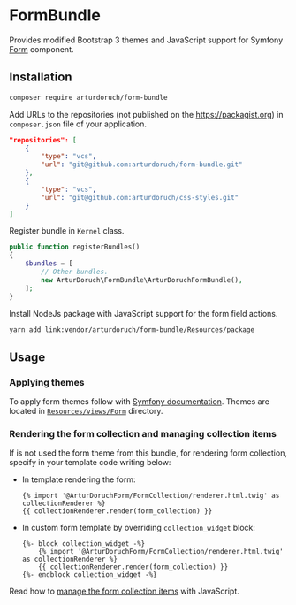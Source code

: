 # FormBundle

Provides modified Bootstrap 3 themes and JavaScript support for Symfony [Form](https://symfony.com/doc/current/components/form.html) component.

<!--### Themes

Themes extends Symfony default themes and modifies several blocks.

 * Symfony default themes block modifications:
     * Added `novalidate` to the `form` tag.
     * In bootstrap:   

### Features

  * Adding and removing items (without reloading the page) of the Symfony form with type of collection 
 ([https://symfony.com/doc/current/form/form_collections.html]()) by JavaScript.-->

## Installation

```sh
composer require arturdoruch/form-bundle
```

Add URLs to the repositories (not published on the https://packagist.org) in `composer.json` file of your application.

```json
"repositories": [
    {
        "type": "vcs",
        "url": "git@github.com:arturdoruch/form-bundle.git"
    },
    {
        "type": "vcs",
        "url": "git@github.com:arturdoruch/css-styles.git"
    }
]
```

Register bundle in `Kernel` class.

```php
public function registerBundles()
{
    $bundles = [
        // Other bundles.
        new ArturDoruch\FormBundle\ArturDoruchFormBundle(),
    ];
}    
```

Install NodeJs package with JavaScript support for the form field actions.

```sh
yarn add link:vendor/arturdoruch/form-bundle/Resources/package
```

## Usage

### Applying themes

To apply form themes follow with 
[Symfony documentation](https://symfony.com/doc/current/form/form_themes.html#applying-themes-to-all-forms).
Themes are located in [`Resources/views/Form`](https://github.com/arturdoruch/form-bundle/tree/master/Resources/views/Form) directory.

### Rendering the form collection and managing collection items

If is not used the form theme from this bundle, for rendering form collection, specify in your template code writing below:

 * In template rendering the form:

    ```twig
    {% import '@ArturDoruchForm/FormCollection/renderer.html.twig' as collectionRenderer %}
    {{ collectionRenderer.render(form_collection) }}
    ```
    
 * In custom form template by overriding `collection_widget` block:     
 
    ```twig
    {%- block collection_widget -%}
        {% import '@ArturDoruchForm/FormCollection/renderer.html.twig' as collectionRenderer %}
        {{ collectionRenderer.render(form_collection) }}
    {%- endblock collection_widget -%}
    ``` 
    
Read how to [manage the form collection items](Resources/package/doc/form-collection-usage.md) with JavaScript.    